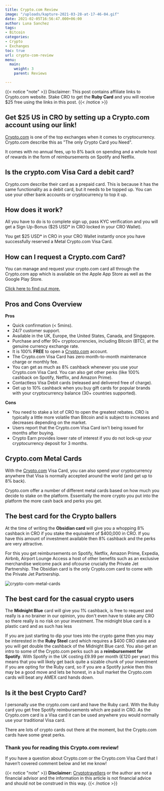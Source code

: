 ```yaml
---
title: Crypto.com Review
image: "/uploads/kapture-2021-03-28-at-17-46-04.gif"
date: 2021-02-05T16:56:47.000+06:00
author: Luna Sanchez
tags:
- Bitcoin
categories:
- Crypto
- Exchanges
toc: true
url: crypto-com-review
menu:
  main:
    weight: 3
    parent: Reviews

---
```

{{< notice "note" >}}
Disclaimer: This post contains affiliate links to Crypto.com website.  Stake CRO to get the **Ruby Card** and you will receive $25 free using the links in this post.
{{< /notice >}}

## Get $25 US in CRO by setting up a Crypto.com account using our link!

[Crypto.com](/link/sign-up-crypto-dot-com) is one of the top exchanges when it comes to cryptocurrency.  Crypto.com describe this as "The only Crypto Card you Need".  

It comes with no annual fees, up to 8% back on spending and a whole host of rewards in the form of reimbursements on Spotify and Netflix.

## Is the crypto.com Visa Card a debit card?

Crypto.com describe their card as a prepaid card.  This is because it has the same functionality as a debit card, but it needs to be topped up.  You can use your other bank accounts or cryptocurrency to top it up.

## How does it work?

All you have to do is to complete sign up, pass KYC verification and you will get a Sign Up-Bonus ($25 USD* in CRO locked in your CRO Wallet).

You get $25 USD* in CRO in your CRO Wallet instantly once you have successfully reserved a Metal Crypto.com Visa Card.

## How can I request a Crypto.com Card?

You can manage and request your crypto.com card all through the Crypto.com app which is available on the Apple App Store as well as the Google Play Store.  

[Click here to find out more.](/link/sign-up-crypto-dot-com)

## Pros and Cons Overview

**Pros**

* Quick confirmation (< 5mins).
* 24/7 customer support.
* Available in the UK, Europe, the United States, Canada, and Singapore.
* Purchase and offer 90+ cryptocurrencies, including Bitcoin (BTC), at the genuine currency exchange rate.
* It is 100% **FREE** to open a [Crypto.com](/link/sign-up-crypto-dot-com) account.
* The Crypto.com Visa Card has zero month-to-month maintenance charge or monthly fee.
* You can get as much as 8% cashback whenever you use your Crypto.com Visa Card. You can also get other perks (like 100% cashback on Spotify, Netflix, and Amazon Prime).
* Contactless Visa Debit cards (released and delivered free of charge).
* Get up to 10% cashback when you buy gift cards for popular brands with your cryptocurrency balance (30+ countries supported).

**Cons**

* You need to stake a lot of CRO to open the greatest rebates.  CRO is typically a little more volatile than Bitcoin and is subject to increases and decreases depending on the market.
* Users report that the Crypto.com Visa Card isn't being issued for months after buying.
* Crypto Earn provides lower rate of interest if you do not lock-up your cryptocurrency deposit for 3 months.

## Crypto.com Metal Cards

With the [Crypto.com](/link/sign-up-crypto-dot-com) Visa Card, you can also spend your cryptocurrency anywhere that Visa is normally accepted around the world (and get up to 8% back).

Crypto.com offer a number of different metal cards based on how much you decide to stake on the platform.  Essentially the more crypto you put into the platform the more cash back and perks you get.

## The best card for the Crypto ballers

At the time of writing the **Obsidian card** will give you a whopping 8% cashback in CRO if you stake the equivalent of $400,000 in CRO.  If you have this amount of investment available then 8% cashback and the perks are very attractive.

For this you get reimbursements on Spotify, Netflix, Amazon Prime, Expedia, Airbnb, Airport Lounge Access a host of other benefits such as an exclusive merchandise welcome pack and ofcourse crucially the Private Jet Partnership.  The Obsidian card is the only Crypto.com card to come with the Private Jet Partnership.

![crypto-com-metal-cards](/uploads/crypto-com-card.png "Crypto-com-overview")

## The best card for the casual crypto users

The **Midnight Blue** card will give you 1% cashback, is free to request and really is a no brainer in our opinion, you don't even have to stake any CRO so there really is no risk on your investment.  The midnight blue card is a plastic card and as such has less 

If you are just starting to dip your toes into the crypto game then you may be interested in the **Ruby Steel** card which requires a $400 CRO stake and you will get double the cashback of the Midnight Blue card.  You also get an intro to some of the Crypto.com perks such as a **reimbursement for Spotify**.  With Spotify in the UK costing £9.99 per month (£120 per year) this means that you will likely get back quite a sizable chunk of your investment if you are opting for the Ruby card, so if you are a Spotify junkie then this may be a good move and lets be honest, in a bull market the Crypto.com cards will beat any AMEX card hands down.

## Is it the best Crypto Card?

I personally use the crypto.com card and have the Ruby card. With the Ruby card you get free Spotify reimbursements which are paid in CRO.  As the Crypto.com card is a Visa card it can be used anywhere you would normally use your traditional Visa card.

There are lots of crypto cards out there at the moment, but the Crypto.com cards have some great perks.

### Thank you for reading this Crypto.com review!

If you have a question about Crypto.com or the Crypto.com Visa Card that I haven’t covered comment below and let me know!

{{< notice "note" >}} **Disclaimer:** [Cryptotravellers](https://cryptotravellers.com) or the author are not a financial advisor and the information in this article is not financial advice and should not be construed in this way. {{< /notice >}}